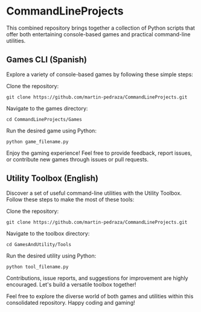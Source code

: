# CommandLineProjects

This combined repository brings together a collection of Python scripts that offer both entertaining console-based games and practical command-line utilities.

## Games CLI (Spanish)
Explore a variety of console-based games by following these simple steps:

Clone the repository:

```
git clone https://github.com/martin-pedraza/CommandLineProjects.git
```

Navigate to the games directory:

```
cd CommandLineProjects/Games
```

Run the desired game using Python:

```
python game_filename.py
```

Enjoy the gaming experience! Feel free to provide feedback, report issues, or contribute new games through issues or pull requests.

## Utility Toolbox (English)
Discover a set of useful command-line utilities with the Utility Toolbox. Follow these steps to make the most of these tools:

Clone the repository:

```
git clone https://github.com/martin-pedraza/CommandLineProjects.git
```

Navigate to the toolbox directory:

```
cd GamesAndUtility/Tools
```

Run the desired utility using Python:

```
python tool_filename.py
```

Contributions, issue reports, and suggestions for improvement are highly encouraged. Let's build a versatile toolbox together!

Feel free to explore the diverse world of both games and utilities within this consolidated repository. Happy coding and gaming!
